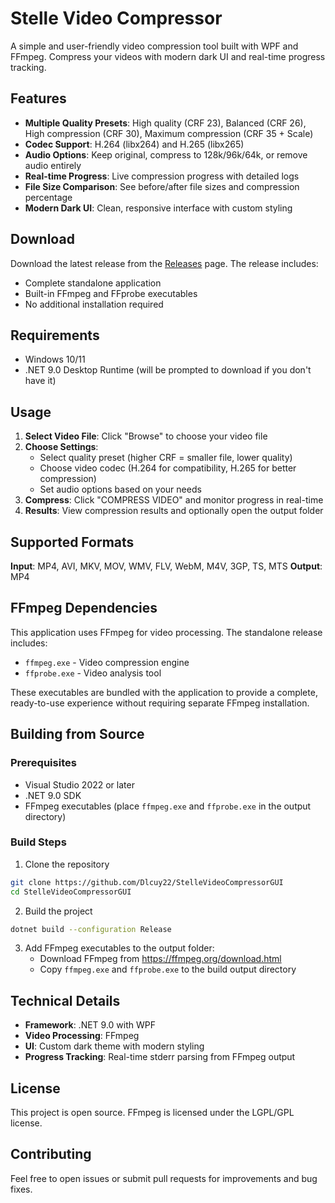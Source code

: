 # Stelle Video Compressor

A simple and user-friendly video compression tool built with WPF and FFmpeg. Compress your videos with modern dark UI and real-time progress tracking.

## Features

- **Multiple Quality Presets**: High quality (CRF 23), Balanced (CRF 26), High compression (CRF 30), Maximum compression (CRF 35 + Scale)
- **Codec Support**: H.264 (libx264) and H.265 (libx265)
- **Audio Options**: Keep original, compress to 128k/96k/64k, or remove audio entirely
- **Real-time Progress**: Live compression progress with detailed logs
- **File Size Comparison**: See before/after file sizes and compression percentage
- **Modern Dark UI**: Clean, responsive interface with custom styling

## Download

Download the latest release from the [Releases](https://github.com/Dlcuy22/StelleVideoCompressorGUI/releases) page. The release includes:

- Complete standalone application
- Built-in FFmpeg and FFprobe executables
- No additional installation required

## Requirements

- Windows 10/11
- .NET 9.0 Desktop Runtime (will be prompted to download if you don't have it)

## Usage

1. **Select Video File**: Click "Browse" to choose your video file
2. **Choose Settings**: 
   - Select quality preset (higher CRF = smaller file, lower quality)
   - Choose video codec (H.264 for compatibility, H.265 for better compression)
   - Set audio options based on your needs
3. **Compress**: Click "COMPRESS VIDEO" and monitor progress in real-time
4. **Results**: View compression results and optionally open the output folder

## Supported Formats

**Input**: MP4, AVI, MKV, MOV, WMV, FLV, WebM, M4V, 3GP, TS, MTS
**Output**: MP4

## FFmpeg Dependencies

This application uses FFmpeg for video processing. The standalone release includes:

- `ffmpeg.exe` - Video compression engine
- `ffprobe.exe` - Video analysis tool

These executables are bundled with the application to provide a complete, ready-to-use experience without requiring separate FFmpeg installation.

## Building from Source

### Prerequisites
- Visual Studio 2022 or later
- .NET 9.0 SDK
- FFmpeg executables (place `ffmpeg.exe` and `ffprobe.exe` in the output directory)

### Build Steps
1. Clone the repository
```bash
git clone https://github.com/Dlcuy22/StelleVideoCompressorGUI
cd StelleVideoCompressorGUI
```

2. Build the project
```bash
dotnet build --configuration Release
```

3. Add FFmpeg executables to the output folder:
   - Download FFmpeg from https://ffmpeg.org/download.html
   - Copy `ffmpeg.exe` and `ffprobe.exe` to the build output directory

## Technical Details

- **Framework**: .NET 9.0 with WPF
- **Video Processing**: FFmpeg
- **UI**: Custom dark theme with modern styling
- **Progress Tracking**: Real-time stderr parsing from FFmpeg output

## License

This project is open source. FFmpeg is licensed under the LGPL/GPL license.

## Contributing

Feel free to open issues or submit pull requests for improvements and bug fixes.
